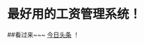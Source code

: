 # 最好用的工资管理系统！
##看过来~~~
[今日头条](http://www.toutiao.com/)
！[](https://image.baidu.com/search/detail?ct=503316480&z=0&ipn=d&word=%E9%A3%8E%E6%99%AF&step_word=&hs=2&pn=3&spn=0&di=115081766690&pi=0&rn=1&tn=baiduimagedetail&is=0%2C0&istype=0&ie=utf-8&oe=utf-8&in=&cl=2&lm=-1&st=undefined&cs=1356949280%2C1297878347&os=92959742%2C268243446&simid=3406893162%2C204202432&adpicid=0&lpn=0&ln=1985&fr=&fmq=1495609827506_R&fm=&ic=undefined&s=undefined&se=&sme=&tab=0&width=undefined&height=undefined&face=undefined&ist=&jit=&cg=&bdtype=0&oriquery=&objurl=http%3A%2F%2Fpic38.nipic.com%2F20140228%2F8821914_204428973000_2.jpg&fromurl=ippr_z2C%24qAzdH3FAzdH3Fooo_z%26e3Bgtrtv_z%26e3Bv54AzdH3Ffi5oAzdH3Flbam08b_z%26e3Bip4s&gsm=0&rpstart=0&rpnum=0)
